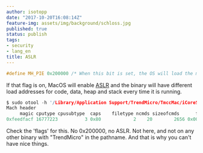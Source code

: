 ```yaml
---
author: isotopp
date: "2017-10-20T16:08:14Z"
feature-img: assets/img/background/schloss.jpg
published: true
status: publish
tags:
- security
- lang_en
title: ASLR
---
```

```c
#define MH_PIE 0x200000 /* When this bit is set, the OS will load the main executable at a random address. Only used in MH_EXECUTE filetypes. */
```

If that flag is on, MacOS will enable
[ASLR](https://de.wikipedia.org/wiki/Address_Space_Layout_Randomization) and
the binary will have different load addresses for code, data, heap and stack
every time it is running.

```c
$ sudo otool -h '/Library/Application Support/TrendMicro/TmccMac/iCoreService_tmsm'
Mach header
     magic cputype cpusubtype  caps    filetype ncmds sizeofcmds      flags
0xfeedfacf 16777223          3 0x80            2    20        2656 0x00018085
```

Check the 'flags' for this. No 0x200000, no ASLR. Not here, and not on any
other binary with "TrendMicro" in the pathname. And that is why you can't
have nice things.
